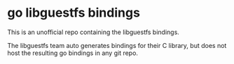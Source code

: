 # go libguestfs bindings

This is an unofficial repo containing the libguestfs bindings.


The libguestfs team auto generates bindings for their C library, but does not host the resulting go bindings in any git repo.
